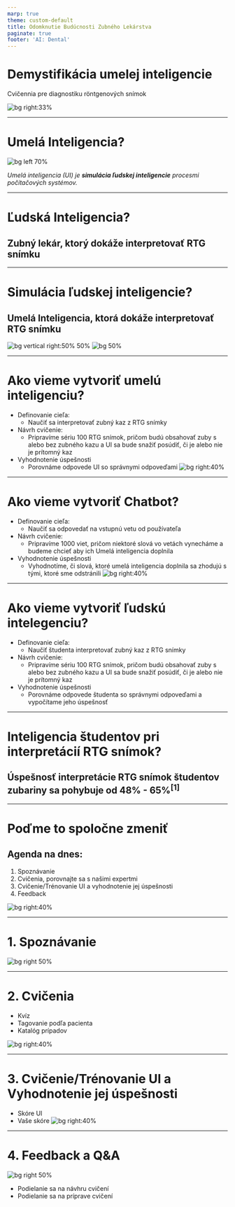```yaml
---
marp: true
theme: custom-default
title: Odomknutie Budúcnosti Zubného Lekárstva
paginate: true
footer: 'AI: Dental'
---
```


<!-- _paginate: skip -->
# Demystifikácia **umelej inteligencie**
Cvičennia pre diagnostiku röntgenových snímok
<!--
- Víta študentov na seminári.
- Stručný prehľad programu. 
-->

![bg right:33%](img/mascot/AID_2.svg)

---

<!-- Porozumenie UI v Diagnostike -->
# Umelá Inteligencia?

![bg left 70%](img/mascot/AID_1.svg)

*Umelá inteligencia (UI) je **simulácia ľudskej inteligencie** procesmi počítačových systémov.*

---

# Ľudská Inteligencia?
## **Zubný lekár**, ktorý dokáže interpretovať RTG snímku

<!-- ![bg vertical right:50% 50%](img/mascot/AID_5.svg)
![bg 50%](img/mascot/AID_6.svg) -->

---

# Simulácia ľudskej inteligencie?
## **Umelá Inteligencia**, ktorá dokáže interpretovať RTG snímku

![bg vertical right:50% 50%](img/mascot/AID_5.svg)
![bg 50%](img/mascot/AID_6.svg)

---

# Ako vieme vytvoriť umelú inteligenciu?
- Definovanie cieľa:
    * Naučiť sa interpretovať zubný kaz z RTG snímky
- Návrh cvičenie:
    * Pripravíme sériu 100 RTG snímok, pričom budú obsahovať zuby s alebo bez zubného kazu a UI sa bude snažiť posúdiť, či je alebo nie je prítomný kaz
- Vyhodnotenie úspešnosti
    * Porovnáme odpovede UI so správnymi odpoveďami
![bg right:40%](img/mascot/AID_4.svg)

---

# Ako vieme vytvoriť Chatbot?
- Definovanie cieľa:
    * Naučiť sa odpovedať na vstupnú vetu od používateľa
- Návrh cvičenie:
    * Pripravíme 1000 viet, pričom niektoré slová vo vetách vynecháme a budeme chcieť aby ich Umelá inteligencia doplnila
- Vyhodnotenie úspešnosti
    * Vyhodnotíme, či slová, ktoré umelá inteligencia doplnila sa zhodujú s tými, ktoré sme odstránili
![bg right:40%](img/mascot/AID_4.svg)

---

# Ako vieme vytvoriť ľudskú intelegenciu?
- Definovanie cieľa:
    * Naučiť študenta interpretovať zubný kaz z RTG snímky
- Návrh cvičenie:
    * Pripravíme sériu 100 RTG snímok, pričom budú obsahovať zuby s alebo bez zubného kazu a UI sa bude snažiť posúdiť, či je alebo nie je prítomný kaz
- Vyhodnotenie úspešnosti
    * Porovnáme odpovede študenta so správnymi odpoveďami a vypočítame jeho úspešnosť

---

<!-- _footer: "1. 2022 Hodnotenie radiografickej interpretačnej zručnosti pregraduálneho študenta stomatológie študujúceho na stomatologickej fakulte v Punjabi, India - Porovnávacia štúdia" -->

# Inteligencia študentov pri interpretácií RTG snímok?
## **Úspešnosť interpretácie RTG snímok študentov** zubariny sa pohybuje od **48% - 65%**<sup>[1]</sup>

---

# Poďme to spoločne zmeniť
## Agenda na dnes:
1. Spoznávanie
2. Cvičenia, porovnajte sa s našimi expertmi
3. Cvičenie/Trénovanie UI a vyhodnotenie jej úspešnosti
4. Feedback

![bg right:40%](img/mascot/AID_7.svg)

---

# 1. Spoznávanie
![bg right 50%](img/qr_form_intro.png)

---

# 2. Cvičenia
- Kvíz
- Tagovanie podľa pacienta
- Katalóg prípadov

![bg right:40%](img/mascot/AID_14.svg)

---

# 3. Cvičenie/Trénovanie UI a Vyhodnotenie jej úspešnosti
- Skóre UI
- Vaše skóre
![bg right:40%](img/mascot/AID_13.svg)
<!-- ![bg right](img/mascot/AID_9.svg) -->

---

# 4. Feedback a Q&A
![bg right 50%](img/qr_form_feedback.png)
- Podielanie sa na návhru cvičení
- Podielanie sa na príprave cvičení

